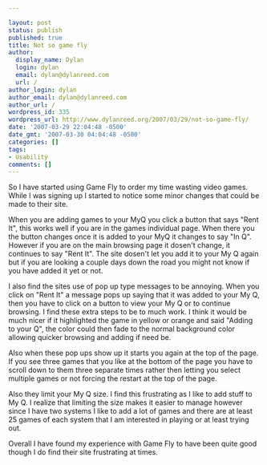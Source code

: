 ```yaml
---

layout: post
status: publish
published: true
title: Not so game fly
author:
  display_name: Dylan
  login: dylan
  email: dylan@dylanreed.com
  url: /
author_login: dylan
author_email: dylan@dylanreed.com
author_url: /
wordpress_id: 335
wordpress_url: http://www.dylanreed.org/2007/03/29/not-so-game-fly/
date: '2007-03-29 22:04:48 -0500'
date_gmt: '2007-03-30 04:04:48 -0500'
categories: []
tags:
- Usability
comments: []
---
```


So I have started using Game Fly to order my time wasting video games. While I was signing up I started to notice some minor changes that could be made to their site.

When you are adding games to your MyQ you click a button that says "Rent It", this works well if you are in the games individual page. When there you the button changes once it is added to your MyQ it changes to say "In Q". However if you are on the main browsing page it dosen't change, it continues to say "Rent It". The site dosen't let you add it to your My Q again but if you are looking a couple days down the road you might not know if you have added it yet or not.

I also find the sites use of pop up type messages to be annoying. When you click on "Rent It" a message pops up saying that it was added to your My Q, then you have to click on a button to view your My Q or to continue browsing. I find these extra steps to be to much work. I think it would be much nicer if it highlighted the game in yellow or orange and said "Adding to your Q", the color could then fade to the normal background color allowing quicker browsing and adding if need be.

Also when these pop ups show up it starts you again at the top of the page. If you see three games that you like at the bottom of the page you have to scroll down to them three separate times rather then letting you select multiple games or not forcing the restart at the top of the page.

Also they limit your My Q size. I find this frustrating as I like to add stuff to My Q. I realize that limiting the size makes it easier to manage however since I have two systems I like to add a lot of games and there are at least 25 games of each system that I am interested in playing or at least trying out.

Overall I have found my experience with Game Fly to have been quite good though I do find their site frustrating at times.
